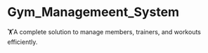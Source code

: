# Gym_Managemeent_System
🏋️A complete solution to manage members, trainers, and workouts efficiently.
